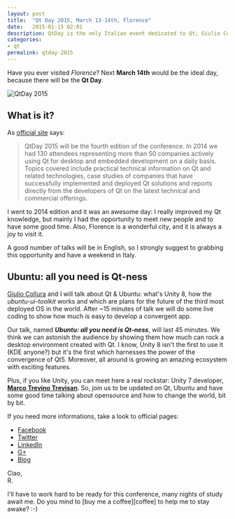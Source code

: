 ```yaml
---
layout: post
title:  "Qt Day 2015, March 13-14th, Florence"
date:   2015-01-15 02:01
description: QtDay is the only Italian event dedicated to Qt; Giulio Collura and I will talk about Ubuntu
categories:
- qt
permalink: qtday-2015
---
```


Have you ever visited *Florence*? Next **March 14th** would be the ideal day,
because there will be the **Qt Day**.

![QtDay 2015](http://img.rpadovani.com/posts/qtday15.png)

## What is it?

As [official site][qtday] says:

> QtDay 2015 will be the fourth edition of the conference. In 2014 we had 130
> attendees representing more than 50 companies actively using Qt for desktop
> and embedded development on a daily basis. Topics covered include practical
> technical information on Qt and related technologies, case studies of
> companies that have successfully implemented and deployed Qt solutions and
> reports directly from the developers of Qt on the latest technical and
> commercial offerings.

I went to 2014 edition and it was an awesome day: I really improved my Qt
knowledge, but mainly I had the opportunity to meet new people and to have some
good time. Also, Florence is a wonderful city, and it is always a joy to visit
it.

A good number of talks will be in English, so I strongly suggest to grabbing
this opportunity and have a weekend in Italy.

## Ubuntu: all you need is Qt-ness

[Giulio Collura][giulio] and I will talk about Qt & Ubuntu: what's Unity 8, how
the *ubuntu-ui-toolkit* works and which are plans for the future of the third
most deployed OS in the world. After ~15 minutes of talk we will do some live
coding to show how much is easy to develop a convergent app.

Our talk, named ***Ubuntu: all you need is Qt-ness***, will last 45 minutes. We
think we can astonish the audience by showing them how much can rock a desktop
environment created with Qt. I know, Unity 8 isn't the first to use it (KDE
anyone?) but it's the first which harnesses the power of the convergence of Qt5.
Moreover, all around is growing an amazing ecosystem with exciting features.

Plus, if you like Unity, you can meet here a real rockstar: Unity 7 developer,
**[Marco Trevino Trevisan][trevi]**. So, join us to be updated on Qt, Ubuntu and
have some good time talking about opensource and how to change the world, bit by
bit.

If you need more informations, take a look to official pages:

 - [Facebook][fb]
 - [Twitter][tw]
 - [LinkedIn][l]
 - [G+][g+]
 - [Blog][blog]

Ciao, <br/>
R.

I'll have to work hard to be ready for this conference, many nights of study
await me. Do you mind to [buy me a coffee][coffee] to help me to stay awake? :-)

[qtday]: http://www.qtday.it/
[giulio]: https://plus.google.com/+GiulioCollura/posts
[trevi]: http://www.3v1n0.net/
[fb]: https://www.facebook.com/QtDay
[tw]: https://twitter.com/QtDay
[l]: https://www.linkedin.com/groups/QtDay-8224190?gid=8224190&mostPopular=&trk=tyah&trkInfo=tarId:1421062005092,tas:qtday,idx:1-1-1
[g+]: https://plus.google.com/b/111911559482404932671/111911559482404932671/posts
[blog]: http://www.qtday.it/blog/
